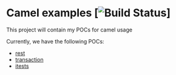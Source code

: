 Camel examples [![Build Status](https://travis-ci.org/arnaud-deprez/camel-examples.svg?branch=master)]
==============

This project will contain my POCs for camel usage

Currently, we have the following POCs: 

* [rest](rest/README.md)
* [transaction](transaction/README.md)
* [itests](itests/README.md)